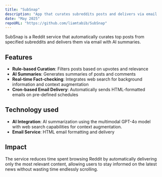 ```yaml
---
title: "SubSnap"
description: "App that curates subreddits posts and delivers via email with AI summaries"
date: "May 2025"
repoURL: "https://github.com/liamtabib/SubSnap"
---
```


SubSnap is a Reddit service that automatically curates top posts from specified subreddits and delivers them via email with AI summaries.

## Features

- **Rule-based Curation**: Filters posts based on upvotes and relevance
- **AI Summaries**: Generates summaries of posts and comments
- **Real-time Fact-checking**: Integrates web search for background information and context augmentation
- **Cron-based Email Delivery**: Automatically sends HTML-formatted emails on pre-defined schedules


## Technology used

- **AI Integration**: AI summarization using the multimodal GPT-4o model with web search capabilities for context augmentation.
- **Email Service**: HTML email formatting and delivery

## Impact

The service reduces time spent browsing Reddit by automatically delivering only the most relevant content, allowing users to stay informed on the latest news without wasting time endlessly scrolling.

